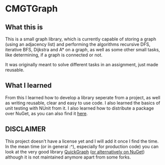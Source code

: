 # CMGTGraph

## What this is

This is a small graph library, which is currently capable of storing a graph (using an adjacency list) and performing the algorithms recursive DFS, iterative BFS, Dijkstra and A* on a graph, as well as some other small tasks, like determining, if a graph is connected or not.

It was originally meant to solve different tasks in an assignment, just made reusable.

## What I learned

From this I learned how to develop a library seperate from a project, as well as writing reusable, clear and easy to use code. I also learned the basics of unit testing with NUnit from it. I also learned how to distribute a package over NuGet, as you can also find it [here](https://www.nuget.org/packages/CMGTGraph/).

## DISCLAIMER

This project doesn't have a license yet and I will add it once I find the time. In the mean time (or in general :^), especially for production code) you can look at the very good library [QuickGraph](https://archive.codeplex.com/?p=quickgraph) ([or alternatively on NuGet](https://www.nuget.org/packages/QuickGraph/)) although it is not maintained anymore apart from some forks.
